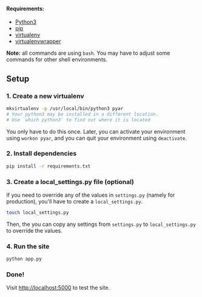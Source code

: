 #### Requirements:
- [Python3](https://www.python.org/downloads/)
- [pip](https://pip.pypa.io/en/stable/installing/)
- [virtualenv](https://virtualenv.pypa.io/en/stable/installation/)
- [virtualenvwrapper](https://virtualenvwrapper.readthedocs.io/en/latest/install.html)

__Note:__ all commands are using `bash`. You may have to adjust some commands for other shell environments.


## Setup


### 1. Create a new virtualenv
```bash
mkvirtualenv -p /usr/local/bin/python3 pyar
# Your python3 may be installed in a different location.
# Use `which python3` to find out where it is located
```
You only have to do this once. Later, you can activate your environment using `workon pyar`, and you can quit your environment using `deactivate`.


### 2. Install dependencies
```bash
pip install -r requirements.txt
```

### 3. Create a local_settings.py file (optional)
If you need to override any of the values in `settings.py` (namely for production), you'll have to create a `local_settings.py`.
```bash
touch local_settings.py
```
Then, the you can copy any settings from `settings.py` to `local_settings.py` to override the values.

### 4. Run the site
```bash
python app.py
```

### Done!
Visit [http://localhost:5000](http://localhost:5000) to test the site.
